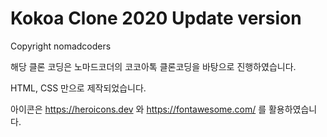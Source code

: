# Kokoa Clone 2020 Update version

Copyright nomadcoders

해당 클론 코딩은 노마드코더의 코코아톡 클론코딩을 바탕으로 진행하였습니다.

HTML, CSS 만으로 제작되었습니다.

아이콘은 https://heroicons.dev 와 https://fontawesome.com/ 를 활용하였습니다.
